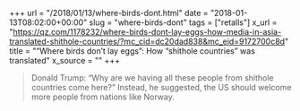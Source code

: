 +++
url = "/2018/01/13/where-birds-dont.html"
date = "2018-01-13T08:02:00+00:00"
slug = "where-birds-dont"
tags = ["retalls"]
x_url = "https://qz.com/1178232/where-birds-dont-lay-eggs-how-media-in-asia-translated-shithole-countries/?mc_cid=dc20dad838&mc_eid=9172700c8d"
title = "“Where birds don’t lay eggs”: How “shithole countries” was translated"
x_source = ""
+++


> Donald Trump: “Why are we having all these people from shithole countries come here?” Instead, he suggested, the US should welcome more people from nations like Norway.

